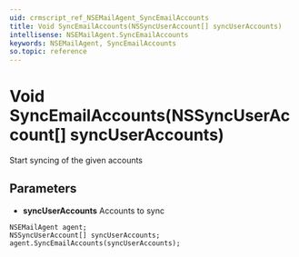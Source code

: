 ```yaml
---
uid: crmscript_ref_NSEMailAgent_SyncEmailAccounts
title: Void SyncEmailAccounts(NSSyncUserAccount[] syncUserAccounts)
intellisense: NSEMailAgent.SyncEmailAccounts
keywords: NSEMailAgent, SyncEmailAccounts
so.topic: reference
---
```


# Void SyncEmailAccounts(NSSyncUserAccount[] syncUserAccounts)

Start syncing of the given accounts

## Parameters

* **syncUserAccounts** Accounts to sync

```crmscript
NSEMailAgent agent;
NSSyncUserAccount[] syncUserAccounts;
agent.SyncEmailAccounts(syncUserAccounts);
```

